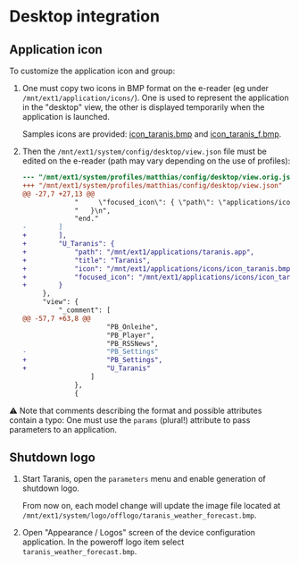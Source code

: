# Desktop integration

## Application icon

To customize the application icon and group:

1. One must copy two icons in BMP format on the e-reader (eg under
   `/mnt/ext1/application/icons/`). One is used to represent the
   application in the "desktop" view, the other is displayed
   temporarily when the application is launched.
   
   Samples icons are provided: [icon_taranis.bmp](./icon_taranis.bmp) and
   [icon_taranis_f.bmp](./icon_taranis_f.bmp).
   
2. Then the `/mnt/ext1/system/config/desktop/view.json` file must be
   edited on the e-reader (path may vary depending on the use of
   profiles):
   
   ```diff
   --- "/mnt/ext1/system/profiles/matthias/config/desktop/view.orig.json"	2023-09-30 20:20:34.454795306 +0200
   +++ "/mnt/ext1/system/profiles/matthias/config/desktop/view.json"	2023-09-30 20:21:06.283101211 +0200
   @@ -27,7 +27,13 @@
                "     \"focused_icon\": { \"path\": \"applications/icons/my_calc_icon_f.bmp\" }\n",
                "   }\n",
                "end."
   -        ]
   +        ],
   +        "U_Taranis": {
   +            "path": "/mnt/ext1/applications/taranis.app",
   +            "title": "Taranis",
   +            "icon": "/mnt/ext1/applications/icons/icon_taranis.bmp",
   +            "focused_icon": "/mnt/ext1/applications/icons/icon_taranis_f.bmp"
   +        }
        },
        "view": {
            "_comment": [
   @@ -57,7 +63,8 @@
                        "PB_Onleihe",
                        "PB_Player",
                        "PB_RSSNews",
   -                    "PB_Settings"
   +                    "PB_Settings",
   +                    "U_Taranis"
                    ]
                },
                {
   ```

⚠️ Note that comments describing the format and possible attributes
contain a typo: One must use the `params` (plural!) attribute to pass
parameters to an application.

## Shutdown logo

1. Start Taranis, open the `parameters` menu and enable generation of
   shutdown logo.
   
   From now on, each model change will update the image file located at
   `/mnt/ext1/system/logo/offlogo/taranis_weather_forecast.bmp`.

2. Open "Appearance / Logos" screen of the device configuration
   application. In the poweroff logo item select
   `taranis_weather_forecast.bmp`.
